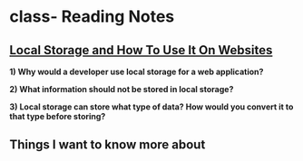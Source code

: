 # class- Reading Notes

## [Local Storage and How To Use It On Websites](https://www.smashingmagazine.com/2010/10/local-storage-and-how-to-use-it/)

**1) Why would a developer use local storage for a web application?**


**2) What information should not be stored in local storage?**  


**3) Local storage can store what type of data? How would you convert it to that type before storing?**

## Things I want to know more about


